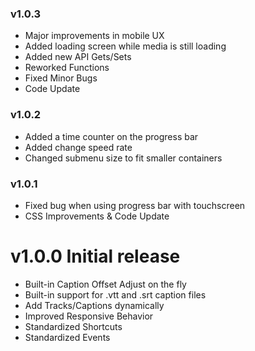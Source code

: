 ### v1.0.3

- Major improvements in mobile UX
- Added loading screen while media is still loading
- Added new API Gets/Sets
- Reworked Functions
- Fixed Minor Bugs
- Code Update

### v1.0.2

- Added a time counter on the progress bar
- Added change speed rate
- Changed submenu size to fit smaller containers

### v1.0.1

- Fixed bug when using progress bar with touchscreen
- CSS Improvements & Code Update

# v1.0.0 Initial release

- Built-in Caption Offset Adjust on the fly
- Built-in support for .vtt and .srt caption files
- Add Tracks/Captions dynamically
- Improved Responsive Behavior
- Standardized Shortcuts
- Standardized Events

